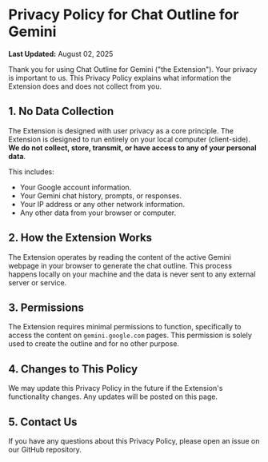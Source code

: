 # Privacy Policy for Chat Outline for Gemini

**Last Updated:** August 02, 2025

Thank you for using Chat Outline for Gemini ("the Extension"). Your privacy is important to us. This Privacy Policy explains what information the Extension does and does not collect from you.

## 1. No Data Collection

The Extension is designed with user privacy as a core principle.
The Extension is designed to run entirely on your local computer (client-side). **We do not collect, store, transmit, or have access to any of your personal data**.

This includes:
-   Your Google account information.
-   Your Gemini chat history, prompts, or responses.
-   Your IP address or any other network information.
-   Any other data from your browser or computer.

## 2. How the Extension Works

The Extension operates by reading the content of the active Gemini webpage in your browser to generate the chat outline. This process happens locally on your machine and the data is never sent to any external server or service.

## 3. Permissions

The Extension requires minimal permissions to function, specifically to access the content on `gemini.google.com` pages. This permission is solely used to create the outline and for no other purpose.

## 4. Changes to This Policy

We may update this Privacy Policy in the future if the Extension's functionality changes. Any updates will be posted on this page.

## 5. Contact Us

If you have any questions about this Privacy Policy, please open an issue on our GitHub repository.
